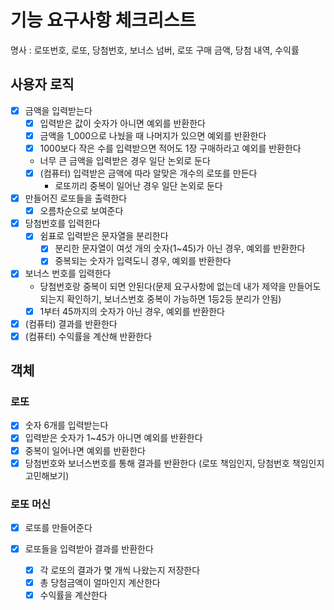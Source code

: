 # 기능 요구사항 체크리스트
명사 : 로또번호, 로또, 당첨번호, 보너스 넘버, 로또 구매 금액, 당첨 내역, 수익률

## 사용자 로직
- [x] 금액을 입력받는다
   - [x] 입력받은 값이 숫자가 아니면 예외를 반환한다
   - [x] 금액을 1_000으로 나눴을 때 나머지가 있으면 예외를 반환한다
   - [x] 1000보다 작은 수를 입력받으면 적어도 1장 구매하라고 예외를 반환한다
   - 너무 큰 금액을 입력받은 경우 일단 논외로 둔다
   - [x] (컴퓨터) 입력받은 금액에 따라 알맞은 개수의 로또를 만든다
      - 로또끼리 중복이 일어난 경우 일단 논외로 둔다 
- [x] 만들어진 로또들을 출력한다
  - [x] 오름차순으로 보여준다
- [x] 당첨번호를 입력한다
   - [x] 쉼표로 입력받은 문자열을 분리한다
       - [x] 분리한 문자열이 여섯 개의 숫자(1~45)가 아닌 경우, 예외를 반환한다
       - [x] 중복되는 숫자가 입력도니 경우, 예외를 반환한다
- [x] 보너스 번호를 입력한다
   - 당첨번호랑 중복이 되면 안된다(문제 요구사항에 없는데 내가 제약을 만들어도 되는지 확인하기, 보너스번호 중복이 가능하면 1등2등 분리가 안됨)
   - [x] 1부터 45까지의 숫자가 아닌 경우, 예외를 반환한다
- [x] (컴퓨터) 결과를 반환한다
- [x] (컴퓨터) 수익률을 계산해 반환한다

## 객체
### 로또
- [x] 숫자 6개를 입력받는다
- [x] 입력받은 숫자가 1~45가 아니면 예외를 반환한다
- [x] 중복이 일어나면 예외를 반환한다
- [x] 당첨번호와 보너스번호를 통해 결과를 반환한다 (로또 책임인지, 당첨번호 책임인지 고민해보기)
### 로또 머신
- [x] 로또를 만들어준다

- [x] 로또들을 입력받아 결과를 반환한다
  - [x] 각 로또의 결과가 몇 개씩 나왔는지 저장한다
  - [x] 총 당첨금액이 얼마인지 계산한다
  - [x] 수익률을 계산한다